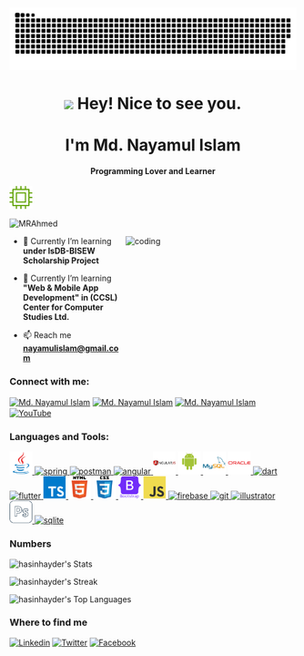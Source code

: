 
![logo](https://github.com/NayamulNirob/NayamulNirob/blob/main/github-contribution-grid-snake-dark.svg)



<h1 align="center"><img src="https://emojis.slackmojis.com/emojis/images/1531849430/4246/blob-sunglasses.gif?1531849430" width="30"/> Hey! Nice to see you.</h1>
<h1 align="center">I'm Md. Nayamul Islam</h1> 
<h4 align="center">Programming Lover and Learner</h4>
<div><a href='https://docs.github.com/en/developers'><img src='https://raw.githubusercontent.com/acervenky/animated-github-badges/master/assets/devbadge.gif' width='40' height='40'></a> 
<p align="left"> <img src="https://komarev.com/ghpvc/?username=mrahmed17&label=Profile%20views&color=0e75b6&style=flat" alt="MRAhmed" /> </p></div>

<img src="giphy.gif" alt="coding" align="right" width="300px" height="200px">

- 🌱 Currently I’m learning **under IsDB-BISEW Scholarship Project**

- 🔭 Currently I’m learning **"Web & Mobile App Development" in (CCSL) Center for Computer Studies Ltd.**

- 📫 Reach me **nayamulislam@gmail.com**


<h3 align="left">Connect with me:</h3>
<p align="left"> <a href="https://fb.com/neyamul.nirob.7" target="blank"><img align="center" src="https://raw.githubusercontent.com/rahuldkjain/github-profile-readme-generator/master/src/images/icons/Social/facebook.svg" alt="Md. Nayamul Islam" height="30" width="40" /></a>  <a href="https://twitter.com/Neyamulislam13" target="blank"><img align="center" src="https://raw.githubusercontent.com/rahuldkjain/github-profile-readme-generator/master/src/images/icons/Social/twitter.svg" alt="Md. Nayamul Islam" height="30" width="40" /></a> <a href="https://linkedin.com/in/nayamulislam/" target="blank"><img align="center" src="https://raw.githubusercontent.com/rahuldkjain/github-profile-readme-generator/master/src/images/icons/Social/linked-in-alt.svg" alt="Md. Nayamul Islam" height="30" width="40" /></a> <a href="https://www.youtube.com/" target="blank"><img align="center" src="https://raw.githubusercontent.com/rahuldkjain/github-profile-readme-generator/master/src/images/icons/Social/youtube.svg" alt="YouTube" height="30" width="40" /></a> </p>

<h3 align="left">Languages and Tools:</h3>
<p align="left">

<a href="https://www.java.com" target="_blank" rel="noreferrer" title="Java">
        <img src="https://raw.githubusercontent.com/devicons/devicon/master/icons/java/java-original.svg" alt="java"
            width="40" height="40" />
    </a>
    <a href="https://spring.io/" target="_blank" rel="noreferrer" title="Spring">
        <img src="https://www.vectorlogo.zone/logos/springio/springio-icon.svg" alt="spring" width="40" height="40" />
    </a>
    <a href="https://postman.com" target="_blank" rel="noreferrer" title="Postman" > <img
            src="https://www.vectorlogo.zone/logos/getpostman/getpostman-icon.svg" alt="postman" width="40"
            height="40" /> </a>
    <a href="https://angular.io" target="_blank" rel="noreferrer" title="Angular">
        <img src="https://angular.io/assets/images/logos/angular/angular.svg" alt="angular" width="40" height="40" />
    </a>
    <a href="https://angular.io" target="_blank" rel="noreferrer" title="Angular JS">
        <img src="https://raw.githubusercontent.com/devicons/devicon/master/icons/angularjs/angularjs-original-wordmark.svg"
            alt="angularjs" width="40" height="40" />
    </a>
    <a href="https://developer.android.com" target="_blank" rel="noreferrer" title="Android">
        <img src="https://raw.githubusercontent.com/devicons/devicon/master/icons/android/android-original-wordmark.svg"
            alt="android" width="40" height="40" />
    </a>
    <a href="https://www.mysql.com/" target="_blank" rel="noreferrer" title="MySQL">
        <img src="https://raw.githubusercontent.com/devicons/devicon/master/icons/mysql/mysql-original-wordmark.svg"
            alt="mysql" width="40" height="40" />
    </a>
    <a href="https://www.oracle.com/" target="_blank" rel="noreferrer" title="Oracle">
        <img src="https://raw.githubusercontent.com/devicons/devicon/master/icons/oracle/oracle-original.svg"
            alt="oracle" width="40" height="40" />
    </a>
    <a href="https://dart.dev" target="_blank" rel="noreferrer" title="Dart">
        <img src="https://www.vectorlogo.zone/logos/dartlang/dartlang-icon.svg" alt="dart" width="40" height="40" />
    </a>
    <a href="https://flutter.dev" target="_blank" rel="noreferrer" title="Flutter">
        <img src="https://www.vectorlogo.zone/logos/flutterio/flutterio-icon.svg" alt="flutter" width="40"
            height="40" />
    </a>
<!--     <a href="https://www.figma.com/" target="_blank" rel="noreferrer" title="Angular" > <img
            src="https://www.vectorlogo.zone/logos/figma/figma-icon.svg" alt="figma" width="40" height="40" />
    </a> -->
    <a href="https://www.typescriptlang.org/" target="_blank" rel="noreferrer" title="TypeScript">
        <img src="https://raw.githubusercontent.com/devicons/devicon/master/icons/typescript/typescript-original.svg"
            alt="typescript" width="40" height="40" />
    </a>
<!--     <a href="https://www.docker.com/" target="_blank" rel="noreferrer"> <img
            src="https://raw.githubusercontent.com/devicons/devicon/master/icons/docker/docker-original-wordmark.svg"
            alt="docker" width="40" height="40" />
    </a> -->
    <a href="https://www.w3.org/html/" target="_blank" rel="noreferrer" title="HTML5">
        <img src="https://raw.githubusercontent.com/devicons/devicon/master/icons/html5/html5-original-wordmark.svg"
            alt="html5" width="40" height="40" />
    </a>
    <a href="https://www.w3schools.com/css/" target="_blank" rel="noreferrer" title="CSS3">
        <img src="https://raw.githubusercontent.com/devicons/devicon/master/icons/css3/css3-original-wordmark.svg"
            alt="css3" width="40" height="40" />
    </a>
    <a href="https://getbootstrap.com" target="_blank" rel="noreferrer" title="Bootstrap">
        <img src="https://raw.githubusercontent.com/devicons/devicon/master/icons/bootstrap/bootstrap-plain-wordmark.svg"
            alt="bootstrap" width="40" height="40" />
    </a>
    <a href="https://developer.mozilla.org/en-US/docs/Web/JavaScript" target="_blank" rel="noreferrer"
        title="JavaScript">
        <img src="https://raw.githubusercontent.com/devicons/devicon/master/icons/javascript/javascript-original.svg"
            alt="javascript" width="40" height="40" />
    </a>
    <a href="https://firebase.google.com/" target="_blank" rel="noreferrer" title="Firebase">
        <img src="https://www.vectorlogo.zone/logos/firebase/firebase-icon.svg" alt="firebase" width="40" height="40" />
    </a>
    <a href="https://git-scm.com/" target="_blank" rel="noreferrer" title="Git">
        <img src="https://www.vectorlogo.zone/logos/git-scm/git-scm-icon.svg" alt="git" width="40" height="40" />
    </a>
    <a href="https://www.adobe.com/in/products/illustrator.html" target="_blank" rel="noreferrer" title="Illustrator" > <img
            src="https://www.vectorlogo.zone/logos/adobe_illustrator/adobe_illustrator-icon.svg" alt="illustrator"
            width="40" height="40" />
    </a>
    <a href="https://www.photoshop.com/en" target="_blank" rel="noreferrer" title="Photoshop" > <img
            src="https://raw.githubusercontent.com/devicons/devicon/master/icons/photoshop/photoshop-line.svg"
            alt="photoshop" width="40" height="40" />
    </a>
  <a href="https://www.sqlite.org/" target="_blank" rel="noreferrer" title="SQLite" > 
          <img src="https://www.vectorlogo.zone/logos/sqlite/sqlite-icon.svg" alt="sqlite" width="40" height="40"/> 
  </a> 
    
</p>


### Numbers
![hasinhayder's Stats](https://github-readme-stats.vercel.app/api?username=hasinhayder&theme=darcula&show_icons=true&hide_border=true&count_private=true)

![hasinhayder's Streak](https://github-readme-streak-stats.herokuapp.com/?user=hasinhayder&theme=darcula&hide_border=true)

![hasinhayder's Top Languages](https://github-readme-stats.vercel.app/api/top-langs/?username=hasinhayder&theme=darcula&show_icons=true&hide_border=true&layout=compact)

### Where to find me

[![Linkedin](https://img.shields.io/badge/LinkedIn-0077B5?style=flat-square&logo=linkedin&logoColor=white)](https://www.linkedin.com/in/thestoryteller/) 
[![Twitter](https://img.shields.io/badge/Twitter-1DA1F2?style=flat-square&logo=twitter&logoColor=white)](https://twitter.com/hasin)
[![Facebook](https://img.shields.io/badge/Facebook-1877F2?style=flat-square&logo=facebook&logoColor=white)](https://facebook.com/hasin)

 
